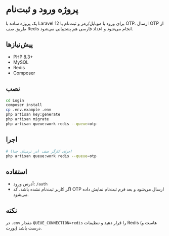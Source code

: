 # پروژه ورود و ثبت‌نام

یک پروژه ساده با Laravel 12 برای ورود با موبایل/رمز و ثبت‌نام با OTP. ارسال OTP از طریق صف Redis انجام می‌شود و اعداد فارسی هم پشتیبانی می‌شود.

## پیش‌نیازها
- PHP 8.3+
- MySQL
- Redis
- Composer

## نصب
```bash
cd Login
composer install
cp .env.example .env
php artisan key:generate
php artisan migrate
php artisan queue:work redis --queue=otp
```

## اجرا
```bash
# اجرای کارگر صف (در ترمینال جدا)
php artisan queue:work redis --queue=otp
```

## استفاده
- آدرس ورود: `/auth`
- اگر کاربر ثبت‌نام نشده باشد، کد OTP ارسال می‌شود و بعد فرم ثبت‌نام نمایش داده می‌شود.

## نکته
در `.env` مقدار `QUEUE_CONNECTION=redis` را قرار دهید و تنظیمات Redis (هاست و پورت) درست باشد.



